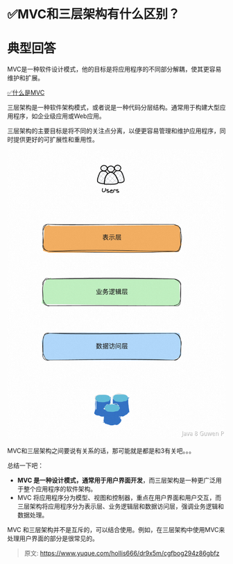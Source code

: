 # ✅MVC和三层架构有什么区别？


# 典型回答

MVC是一种软件设计模式，他的目标是将应用程序的不同部分解耦，使其更容易维护和扩展。

[✅什么是MVC](https://www.yuque.com/hollis666/dr9x5m/wbhz3f8wvd5hi3me?view=doc_embed)


三层架构是一种软件架构模式，或者说是一种代码分层结构。通常用于构建大型应用程序，如企业级应用或Web应用。

三层架构的主要目标是将不同的关注点分离，以便更容易管理和维护应用程序，同时提供更好的可扩展性和重用性。

![image.png](./img/X-hhEk8cVxyiVQNK/1697714800418-84103218-5145-4061-bddb-83f7d8d5dd38-894482.png)

MVC和三层架构之间要说有关系的话，那可能就是都是和3有关吧。。。

总结一下吧：

- **MVC 是一种设计模式，通常用于用户界面开发**，而三层架构是一种更广泛用于整个应用程序的软件架构。
- MVC 将应用程序分为模型、视图和控制器，重点在用户界面和用户交互，而三层架构将应用程序分为表示层、业务逻辑层和数据访问层，强调业务逻辑和数据处理。

MVC 和三层架构并不是互斥的，可以结合使用。例如，在三层架构中使用MVC来处理用户界面的部分是很常见的。


> 原文: <https://www.yuque.com/hollis666/dr9x5m/cgfbog294z86gbfz>